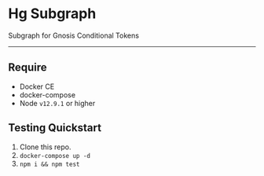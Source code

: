 # Hg Subgraph

Subgraph for Gnosis Conditional Tokens

---

## Require

- Docker CE
- docker-compose
- Node `v12.9.1` or higher

## Testing Quickstart

1.  Clone this repo.
2.  `docker-compose up -d`
3.  `npm i && npm test`
